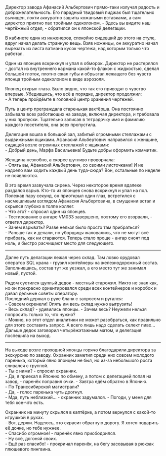 Директор завода Афанасий Альбертович прямо-таки излучал радость и доброжелательность. Его парадный твидовый пиджак был тщательно вычищен, локти аккуратно зашиты кожаными вставками, а сам директор приятно пах тройным одеколоном.
\- Здесь вы видите наш чертёжный отдел, - обратился он к японской делегации.

В кабинете один из инженеров, спокойно сидевший до этого на стуле, вдруг начал делать странную вещь. Взяв ножницы, он аккуратно начал вырезать из листа ватмана кусок чертежа, над которым только что работал.

Один из японцев вскрикнул и упал в обморок. Директор не растерялся - достал из внутреннего кармана какой-то флакон с жидкостью, сделал большой глоток, плотно сжал губы и обрызгал лежащего без чувств японца тройным одеколоном в виде аэрозоля.

Японец открыл глаза. Было видно, что так его приводят в чувство впервые. Убедившись, что всё в порядке, директор продолжил:  
\- А теперь пройдёмте в головной центр хранения чертежей.

Путь в центр преграждала старенькая вахтёрша. Она постоянно забывала всех работающих на заводе, включая директора, и требовала у них пропуски. Тщательно записав в тетрадочку имя и фамилию каждого посетителя, она всех пропустила.

Делегация вошла в большой зал, забитый огромными стеллажами с выдвижными ящиками. Афанасий Альбертович направился к женщине, сидящей возле огромных стеллажей с ящиками:  
\- Добрый день, Марфа Васильевна! Будьте добры оформить коммитик.

Женщина незлобно, а скорее шутливо проворчала:  
\- Опять вы, Афанасий Альбертович, со своими листочками! И не надоело вам ходить каждый день туда-сюда?
Вон, остальные по неделе не появляются.
  
 В это время зазвучала сирена. Через некоторое время вдалеке раздался взрыв. Кто-то из японцев снова вскрикнул и упал на пол. Полежав пару секунд, он приоткрыл один глаз, встретился с насмешливым взглядом Афанасия Альбертовича, в смущении встал и скрылся глубоко в толпе коллег.  
 \- Что это? - спросил один из японцев.  
 \- Тестирование в ангаре VM033 завершено, поэтому его взорвали, - ответил директор.  
 \- Зачем взрывать? Разве нельзя было просто там прибраться?  
 \- Раньше так и делали, но уборщицы жаловались, что не могут всё прибрать, как ни стараются. Теперь стало проще - ангар сноят под ноль, и быстро расчищают место для следующего.

***

Далее путь делагации лежал через склад. Там ловко орудовал оператор SQL крана - грузил контейнеры на железнодорожный состав. Заполнившись, состав тут же уезжал, а его место тут же занимал новый, пустой.

Рядом суетился щуплый дедок - местный старожил. Никто не знал как, но он прекрасно ориентировался среди всех контейнеров и коробок и давал дельные советы оператору.  
Последний держал в руке бланк с запросом и ругался:  
\- Совсем охренели! Опять им весь склад нужно выгрузить!  
\- Весь склад? - удивились японцы. - Зачем весь? Неужели нельзя попросить только то, что нужно?  
\- Можно, но этот отдел аналитики не может разобраться, как правильно для этого составить запрос. А всего лишь надо сделать селект пиво...  
Дальше дедок заговорил четырёжэтажным матом, и делегация поспешила на выход.

***

На выходе возле проходной японцы горячо благодарили директора за экскурсию по заводу.
Охранник заметил среди них совсем молодого паренька, который явно японцем не был, но из-за небольшого роста сливался с группой.  
\- Ты с ними? - спросил охранник.  
\- Да, я приехал в Японию по обмену, а потом с делегацией попал на завод, - паренёк поправил очки. - Завтра едём обратно в Японию.  
\- По Транссибирской магистрали?  
\- Да, - голос паренька чуть дрогнул.  
\- Мда, путь неблизкий... - охранник задумался. - Погоди, у меня для тебя кое-что есть.  

Охранник на минуту скрылся в каптёрке, а потом вернулся с какой-то игрушкой в руках.  
\- Вот, держи. Надеюсь, это скрасит обратную дорогу. Я хотел подарить её дочке, но тебе нужнее.  
\- Спасибо огромное! - паренёк явно приободрился.  
\- Ну всё, догоняй своих.  
\- Ещё раз спасибо! - прокричал паренёк, на бегу засовывая в рюкзак плюшевого пингвина.

